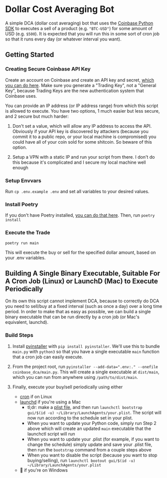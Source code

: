 # Dollar Cost Averaging Bot

A simple DCA (dollar cost averaging) bot that uses the
[Coinbase Python SDK](https://docs.cdp.coinbase.com/advanced-trade/docs/sdk-overview)
to executes a sell of a product (e.g. `"BTC-USD"`) for some amount of USD (e.g.
`$500`). It is expected that you will run this in some sort of cron job so that
it runs every day (or whatever interval you want).

## Getting Started

### Creating Secure Coinbase API Key

Create an account on Coinbase and create an API key and secret, [which you can do here](https://portal.cdp.coinbase.com/access/api). Make sure you generate a "Trading Key", not a "General Key", because Trading Keys are the new authentication system that Coinbase uses.

You can provide an IP address (or IP address range) from which this script is allowed to execute. You have two options, 1 much easier but less secure, and 2 secure but much harder:

1. Don't set a value, which will allow any IP address to access the API. Obviously if your API key is discovered by attackers (because you commit it to a public repo, or your local machine is compromised) you could have all of your coin sold for some shitcoin. So beware of this option.
   
2. Setup a VPN with a static IP and run your script from there. I don't do this because it's complicated and I secure my local machine well enough

### Setup Envvars

Run `cp .env.example .env` and set all variables to your desired values.

### Install Poetry

If you don't have Poetry installed, [you can do that here](https://python-poetry.org/docs/#installation). Then, run `poetry install`

### Execute the Trade

`poetry run main`

This will execute the buy or sell for the specified dollar amount, based on your .env variables.

## Building A Single Binary Executable, Suitable For A Cron Job (Linux) or LaunchD (Mac) to Execute Periodically

On its own this script cannot implement DCA, because to correctly do DCA you need to sell/buy at a fixed interval (such as once a day) over a long time period. In order to make that as easy as possible, we can build a single binary executable that can be run directly by a cron job (or Mac's equivalent, launchd).

### Build Steps

1. Install [pyinstaller](https://pyinstaller.org/en/stable/installation.html) with `pip install pyinstaller`. We'll use this to bundle `main.py` with `python3` so that you have a single executable `main` function that a cron job can easily execute.

2. From the project root, run `pyinstaller --add-data=".env:." --onefile coinbase_dca/main.py`. This will create a single executable at `dist/main`, which you can run from anywhere using `/path/to/dist/main`.

3. Finally, execute your buy/sell periodically using either

   - [cron](https://phoenixnap.com/kb/set-up-cron-job-linux) if on Linux
   - [launchd](https://ss64.com/mac/launchctl.html) if you're using a Mac
      - tl;dr: make a [plist file](https://alvinalexander.com/mac-os-x/mac-osx-startup-crontab-launchd-jobs/), and then run `launchctl bootstrap gui/$(id -u) ~/Library/LaunchAgents/your.plist`. The script will now run according to the schedule set in your plist.
      - When you want to update your Python code, simply run Step 2 above which will create an updated `main` executable that the launchctl script will run
      - When you want to update your .plist (for example, if you want to change the schedule) simply update and save your .plist file, then run the `bootstrap` command from a couple steps above
      - When you want to disable the script (because you want to stop buying/selling), run `launchctl bootout gui/$(id -u) ~/Library/LaunchAgents/your.plist`
   - 🤷 if you're on Windows
